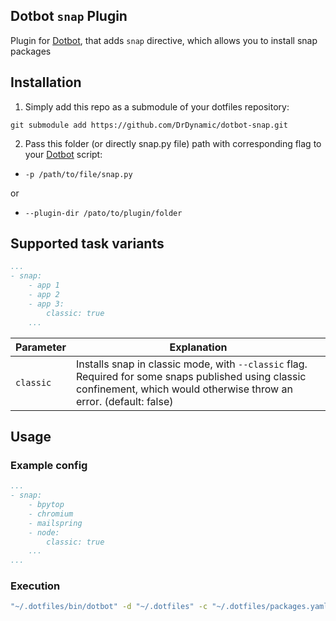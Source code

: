 [dotbot_repo]: https://github.com/anishathalye/dotbot

## Dotbot ```snap``` Plugin

Plugin for [Dotbot][dotbot_repo], that adds ```snap``` directive, which allows you to install snap packages 

## Installation

1. Simply add this repo as a submodule of your dotfiles repository:
```
git submodule add https://github.com/DrDynamic/dotbot-snap.git
```

2. Pass this folder (or directly snap.py file) path with corresponding flag to your [Dotbot][dotbot_repo] script:
  - ```-p /path/to/file/snap.py```

  or

 - ```--plugin-dir /pato/to/plugin/folder```

## Supported task variants
```yaml
...
- snap: 
    - app 1
    - app 2
    - app 3:
        classic: true
    ...
```

| Parameter | Explanation |
| --- | --- |
| `classic` | Installs snap in classic mode, with `--classic` flag. Required for some snaps published using classic confinement, which would otherwise throw an error. (default: false) |

## Usage

### Example config
```yaml
...
- snap:
    - bpytop
    - chromium
    - mailspring
    - node:
        classic: true
    ...
...
```

### Execution
```bash
"~/.dotfiles/bin/dotbot" -d "~/.dotfiles" -c "~/.dotfiles/packages.yaml" -p "~/.dotfiles/plugins/dotbot-snap/snap.py"
```
